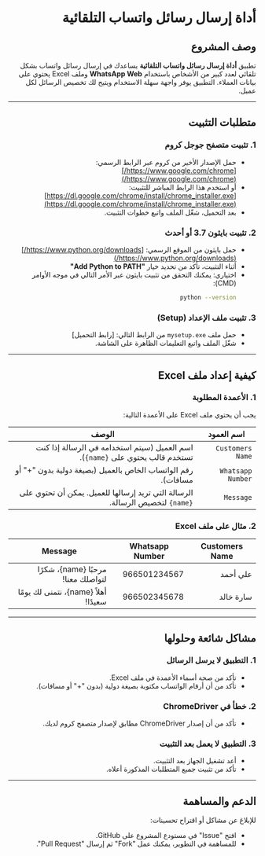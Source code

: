 
<div dir="rtl">

# أداة إرسال رسائل واتساب التلقائية

## **وصف المشروع**
تطبيق **أداة إرسال رسائل واتساب التلقائية** يساعدك في إرسال رسائل واتساب بشكل تلقائي لعدد كبير من الأشخاص باستخدام **WhatsApp Web** وملف Excel يحتوي على بيانات العملاء. التطبيق يوفر واجهة سهلة الاستخدام ويتيح لك تخصيص الرسائل لكل عميل.

---

## **متطلبات التثبيت**

### **1. تثبيت متصفح جوجل كروم**
- حمل الإصدار الأخير من كروم عبر الرابط الرسمي:
  [https://www.google.com/chrome/](https://www.google.com/chrome/)
- أو استخدم هذا الرابط المباشر للتثبيت:
  [https://dl.google.com/chrome/install/chrome_installer.exe](https://dl.google.com/chrome/install/chrome_installer.exe)
- بعد التحميل، شغّل الملف واتبع خطوات التثبيت.

### **2. تثبيت بايثون 3.7 أو أحدث**
- حمل بايثون من الموقع الرسمي:
  [https://www.python.org/downloads/](https://www.python.org/downloads/)
- أثناء التثبيت، تأكد من تحديد خيار **"Add Python to PATH"**
- اختياري: يمكنك التحقق من تثبيت بايثون عبر الأمر التالي في موجه الأوامر (CMD):
  ```bash
  python --version
  ```

### **3. تثبيت ملف الإعداد (Setup)**
- حمل ملف `mysetup.exe` من الرابط التالي: [رابط التحميل]
- شغّل الملف واتبع التعليمات الظاهرة على الشاشة.

---

## **كيفية إعداد ملف Excel**

### **1. الأعمدة المطلوبة**
يجب أن يحتوي ملف Excel على الأعمدة التالية:

| **اسم العمود**       | **الوصف**                                                                 |
|-----------------------|---------------------------------------------------------------------------|
| `Customers Name`      | اسم العميل (سيتم استخدامه في الرسالة إذا كنت تستخدم قالب يحتوي على `{name}`). |
| `Whatsapp Number`     | رقم الواتساب الخاص بالعميل (بصيغة دولية بدون "+" أو مسافات).              |
| `Message`             | الرسالة التي تريد إرسالها للعميل. يمكن أن تحتوي على `{name}` لتخصيص الرسالة. |

### **2. مثال على ملف Excel**

| **Customers Name** | **Whatsapp Number** | **Message**                          |
|--------------------|---------------------|--------------------------------------|
| علي أحمد           | 966501234567       | مرحبًا {name}، شكرًا لتواصلك معنا!  |
| سارة خالد          | 966502345678       | أهلاً {name}، نتمنى لك يومًا سعيدًا! |

---

## **مشاكل شائعة وحلولها**

### **1. التطبيق لا يرسل الرسائل**
- تأكد من صحة أسماء الأعمدة في ملف Excel.
- تأكد من أن أرقام الواتساب مكتوبة بصيغة دولية (بدون "+" أو مسافات).

### **2. خطأ في ChromeDriver**
- تأكد من أن إصدار ChromeDriver مطابق لإصدار متصفح كروم لديك.

### **3. التطبيق لا يعمل بعد التثبيت**
- أعد تشغيل الجهاز بعد التثبيت.
- تأكد من تثبيت جميع المتطلبات المذكورة أعلاه.

---

## **الدعم والمساهمة**
للإبلاغ عن مشاكل أو اقتراح تحسينات:
- افتح "Issue" في مستودع المشروع على GitHub.
- للمساهمة في التطوير، يمكنك عمل "Fork" ثم إرسال "Pull Request".

</div>
